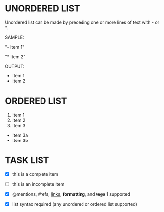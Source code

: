 # UNORDERED LIST

Unordered list can be made by preceding one or more lines of text with - or *.

SAMPLE:

"- Item 1"

"* Item 2"

OUTPUT:

* Item 1
* Item 2
  

# ORDERED LIST
 
1. Item 1
2. Item 2
3. Item 3
 * Item 3a
 * Item 3b
 
# TASK LIST

- [x] this is a complete item
- [ ] this is an incomplete item
- [x] @mentions, #refs, [links](),
**formatting**, and <del>tags</del> 1
supported
- [x] list syntax required (any
unordered or ordered list
supported)




